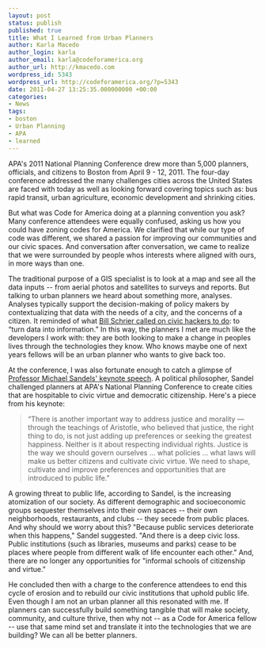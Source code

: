 ```yaml
---
layout: post
status: publish
published: true
title: What I Learned from Urban Planners
author: Karla Macedo
author_login: karla
author_email: karla@codeforamerica.org
author_url: http://kmacedo.com
wordpress_id: 5343
wordpress_url: http://codeforamerica.org/?p=5343
date: 2011-04-27 13:25:35.000000000 +00:00
categories:
- News
tags:
- boston
- Urban Planning
- APA
- learned
---
```

APA's 2011 National Planning Conference drew more than 5,000 planners, officials, and citizens to Boston from April 9 - 12, 2011. The four-day conference addressed the many challenges cities across the United States are faced with today as well as looking forward covering topics such as: bus rapid transit, urban agriculture, economic development and shrinking cities.

But what was Code for America doing at a planning convention you ask? Many conference attendees were equally confused, asking us how you could have zoning codes for America. We clarified that while our type of code was different, we shared a passion for improving our communities and our civic spaces. And conversation after conversation, we came to realize that we were surrounded by people whos interests where aligned with ours, in more ways than one.

The traditional purpose of a GIS specialist is to look at a map and see all the data inputs -- from aerial photos and satellites to surveys and reports. But talking to urban planners we heard about something more, analyses. Analyses typically support the decision-making of policy makers by contextualizing that data with the needs of a city, and the concerns of a citizen. It reminded of what <a href="http://codeforamerica.org/2011/02/25/data-camp-seattle-northwest-gov-2-0-geeks-make-it-look-easy/">Bill Schrier called on civic hackers to do</a>: to “turn data into information.” In this way, the planners I met are much like the developers I work with: they are both looking to make a change in peoples lives through the technologies they know. Who knows maybe one of next years fellows will be an urban planner who wants to give back too.

At the conference, I was also fortunate enough to catch a glimpse of <a href="http://www.planning.org/conference/news/coverage/openingkeynote.htm">Professor Michael Sandels' keynote speech</a>. A political philosopher, Sandel challenged planners at APA's National Planning Conference to create cities that are hospitable to civic virtue and democratic citizenship. Here's a piece from his keynote:
<blockquote>“There is another important way to address justice and morality — through the teachings of Aristotle, who believed that justice, the right thing to do, is not just adding up preferences or seeking the greatest happiness. Neither is it about respecting individual rights. Justice is the way we should govern ourselves ... what policies ... what laws will make us better citizens and cultivate civic virtue. We need to shape, cultivate and improve preferences and opportunities that are introduced to public life."</blockquote>
A growing threat to public life, according to Sandel, is the increasing atomization of our society. As different demographic and socioeconomic groups sequester themselves into their own spaces -- their own neighborhoods, restaurants, and clubs -- they secede from public places. And why should we worry about this? "Because public services deteriorate when this happens," Sandel suggested. "And there is a deep civic loss. Public institutions (such as libraries, museums and parks) cease to be places where people from different walk of life encounter each other." And, there are no longer any opportunities for "informal schools of citizenship and virtue."

He concluded then with a charge to the conference attendees to end this cycle of erosion and to rebuild our civic institutions that uphold public life. Even though I am not an urban planner all this resonated with me. If planners can successfully build something tangible that will make society, community, and culture thrive, then why not -- as a Code for America fellow -- use that same mind set and translate it into the technologies that we are building? We can all be better planners.
